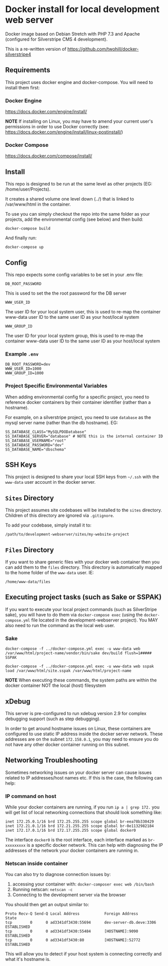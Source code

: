 # Docker install for local development web server

Docker image based on Debian Stretch with PHP 7.3 and Apache (configured for Silverstripe CMS 4 development).

This is a re-written version of https://github.com/twohill/docker-silverstripe4

## Requirements

This project uses docker engine and docker-compose. You will need to install them first:

### Docker Engine

https://docs.docker.com/engine/install/

**NOTE** If installing on Linux, you may have to amend your current
user's permissions in order to use Docker correctly (see: https://docs.docker.com/engine/install/linux-postinstall/)

### Docker Compose

https://docs.docker.com/compose/install/

## Install

This repo is designed to be run at the same level as other projects (EG: /home/user/Projects).

It creates a shared volume one level down (../) that is linked to /var/www/html
in the container.

To use you can simply checkout the repo into the same folder as your projects,
add the environmental config (see below) and then build:

    docker-compose build

And finally run:

    docker-compose up

## Config

This repo expects some config variables to be set in your .env file:

`DB_ROOT_PASSWORD`

This is used to set the the root password for the DB server

`WWW_USER_ID`

The user ID for your local system user, this is used to re-map the container www-data user ID to the same user ID as your host/local system

`WWW_GROUP_ID`

The user ID for your local system group, this is used to re-map the container www-data user ID to the same user ID as your host/local system

### Example `.env`

```
DB_ROOT_PASSWORD=dev
WWW_USER_ID=1000
WWW_GROUP_ID=1000
```

### Project Specific Environmental Variables

When adding environmental config for a specific project, you need to
reference docker containers by their container identifier (rather than
a hostname).

For example, on a silverstripe project, you need to use `database` as the 
mysql server name (rather than the db hostname). EG:

    SS_DATABASE_CLASS="MySQLPDODatabase"
    SS_DATABASE_SERVER="database" # NOTE this is the internal container ID
    SS_DATABASE_USERNAME="root"
    SS_DATABASE_PASSWORD="dev"
    SS_DATABASE_NAME="dbschema"

## SSH Keys

This project is designed to share your local SSH keys from `~/.ssh` with the `www-data`
user account in the docker server.

## `Sites` Directory

This project assumes site codebases will be installed to the `sites` directory. Children of this directory are
ignored via `.gitignore`.

To add your codebase, simply install it to:

    /path/to/development-webserver/sites/my-website-project

## `Files` Directory

If you want to share generic files with your docker web container then you
can add them to the `files` directory. This directory is automatically mapped 
to the home folder of the `www-data` user. IE:

    /home/www-data/files

## Executing project tasks (such as Sake or SSPAK)

If you want to execute your local project commands (such as SilverStripe
sake), you will have to do them via `docker-compose exec` (using the
`docker-compose.yml` file located in the development-webserver project).
You MAY also need to run the command as the local web user.

### Sake

    docker-compose -f ../docker-compose.yml exec -u www-data web /var/www/html/project-name/vendor/bin/sake dev/build flush=1##### SSPAK

    docker-compose -f ../docker-compose.yml exec -u www-data web sspak load /var/www/html/site.sspak /var/www/html/project-name

**NOTE** When executing these commands, the system paths are within the docker container NOT the local (host) filesystem

## xDebug

This server is pre-configured to run xdebug version 2.9 for complex
debugging support (such as step debugging).

In order to get around hostname issues on Linux, these containers are
configured to use static IP address inside the docker server network.
These addresses are on the subnet `172.158.0.1`, you may need to ensure
you do not have any other docker container running on this subnet.

## Networking Troubleshooting

Sometimes networking issues on your docker server can cause issues
related to IP addresses/host names etc. If this is the case, the following
can help:

### IP command on host

While your docker containers are running, if you run `ip a | grep 172.`
you will get list of local networking connections that should look 
something like:

```
inet 172.25.0.1/16 brd 172.25.255.255 scope global br-eea78b330429
inet 172.21.0.1/16 brd 172.21.255.255 scope global br-0e1132982184
inet 172.17.0.1/16 brd 172.17.255.255 scope global docker0
```

The interface `docker0` is the root interface, each interface marked
as `br-xxxxxxxxx` is a specific docker network. This can help with
diagnosing the IP addresses of the network your docker containers
are running in.

### Netscan inside container

You can also try to diagnose connection issues by:

1. accessing your container with: `docker-composer exec web /bin/bash`
2. Running netscan: `netscan -c`
3. Connecting to the development server via the browser

You should then get an output similar to:

```
Proto Recv-Q Send-Q Local Address           Foreign Address         State      
tcp        0      0 ad3341df3430:55694      dev-server-db.deve:3306 ESTABLISHED
tcp        0      0 ad3341df3430:55484      [HOSTNAME]:9090 ESTABLISHED
tcp        0      0 ad3341df3430:80         [HOSTNAME]:52772 ESTABLISHED
```

This will allow you to detect if your host system is connecting correctly and
what it's hostname is.